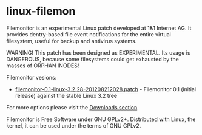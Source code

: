 linux-filemon
=============

Filemonitor is an experimental Linux patch developed at 1&1 Internet AG. It provides dentry-based file event notifications for the entire virtual filesystem, useful for backup and antivirus systems.

WARNING! This patch has been designed as EXPERIMENTAL. Its usage is DANGEROUS, because some filesystems could get exhausted by the masses of ORPHAN INODES!

Filemonitor vesions:
* [filemonitor-0.1-linux-3.2.28-201208212028.patch](https://github.com/downloads/1and1/linux-filemon/filemonitor-0.1-linux-3.2.28-201208212028.patch) - Filemonitor 0.1 (initial release) against the stable Linux 3.2 tree

For more options please visit the [Downloads section](https://github.com/1and1/linux-filemon/downloads).

Filemonitor is Free Software under GNU GPLv2+. Distributed with Linux, the kernel, it can be used under the terms of GNU GPLv2.
